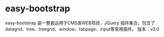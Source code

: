 easy-bootstrap
==============
easy-bootstrap 是一整套运用于CMS类WEB项目，JQuery 插件集合。包含了datagrid、tree、treegrid、window、tabpage、input等常用插件。
版本：v3.0

